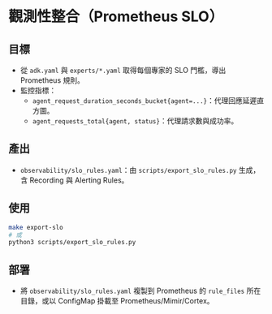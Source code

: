 
# 觀測性整合（Prometheus SLO）

## 目標
- 從 `adk.yaml` 與 `experts/*.yaml` 取得每個專家的 SLO 門檻，導出 Prometheus 規則。
- 監控指標：
  - `agent_request_duration_seconds_bucket{agent=...}`：代理回應延遲直方圖。
  - `agent_requests_total{agent, status}`：代理請求數與成功率。

## 產出
- `observability/slo_rules.yaml`：由 `scripts/export_slo_rules.py` 生成，含 Recording 與 Alerting Rules。

## 使用
```bash
make export-slo
# 或
python3 scripts/export_slo_rules.py
```

## 部署
- 將 `observability/slo_rules.yaml` 複製到 Prometheus 的 `rule_files` 所在目錄，或以 ConfigMap 掛載至 Prometheus/Mimir/Cortex。
